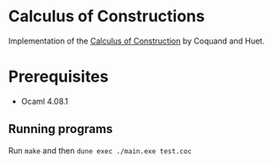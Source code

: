 # Calculus of Constructions
Implementation of the [Calculus of Construction](https://www.sciencedirect.com/science/article/pii/0890540188900053)
by Coquand and Huet.

# Prerequisites
- Ocaml 4.08.1

## Running programs
Run `make` and then `dune exec ./main.exe test.coc`
